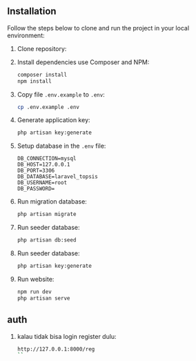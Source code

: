 
## Installation

Follow the steps below to clone and run the project in your local environment:

1. Clone repository:

2. Install dependencies use Composer and NPM:

    ```bash
    composer install
    npm install
    ```

3. Copy file `.env.example` to `.env`:

    ```bash
    cp .env.example .env
    ```

4. Generate application key:

    ```bash
    php artisan key:generate
    ```

5. Setup database in the `.env` file:

    ```plaintext
    DB_CONNECTION=mysql
    DB_HOST=127.0.0.1
    DB_PORT=3306
    DB_DATABASE=laravel_topsis
    DB_USERNAME=root
    DB_PASSWORD=
    ```

6. Run migration database:

    ```bash
    php artisan migrate
    ```

7. Run seeder database:

    ```bash
    php artisan db:seed
    ```
8. Run seeder database:

    ```bash
    php artisan key:generate
    ```

9. Run website:

    ```bash
    npm run dev
    php artisan serve
    ```

## auth


1. kalau tidak bisa login register dulu:

    ```bash
    http://127.0.0.1:8000/reg
    ``
